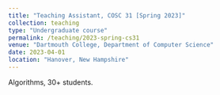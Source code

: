 ```yaml
---
title: "Teaching Assistant, COSC 31 [Spring 2023]"
collection: teaching
type: "Undergraduate course"
permalink: /teaching/2023-spring-cs31
venue: "Dartmouth College, Department of Computer Science"
date: 2023-04-01
location: "Hanover, New Hampshire"
---
```


Algorithms, 30+ students.